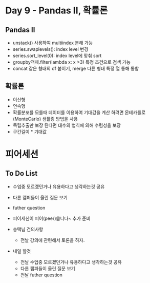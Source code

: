 
# Day 9 - Pandas II, 확률론

## Pandas II
- unstack() 사용하여 multiindex 분해 가능
- series.swaplevels(): index level 변경
- series.sort_level(0): index level에 맞춰 sort
- groupby객체.filter(lambda x: x >3) 특정 조건으로 검색 가능
- concat 같은 형태의 df 붙이기, merge 다른 형태 특정 열 통해 통합

## 확률론
- 이산형
- 연속형
- 확률분포를 모를때 데이터를 이용하여 기대값을 계산 하려면 몬테카를로(MonteCarlo) 샘플링 방법을 사용
- 독립추출만 보장 된다면 대수의 법칙에 의해 수렴성을 보장
- 구간길이 * 기대값

# 피어세션
## To Do List
- 수업중 모르겠던거나 유용하다고 생각하는것 공유
- 다른 캠퍼들이 올린 질문 보기
- futher question
- 피어세션이 피어(peer)씁니다~ 추가 준비

- 승택님 건의사항
	- 전날 강의에 관련해서 토론을 하자.
- 내일 할것
  - 전날 수업중 모르겠던거나 유용하다고 생각하는것 공유
  - 다른 캠퍼들이 올린 질문 보기
  - 전날 futher question
 












 
 
  


  
